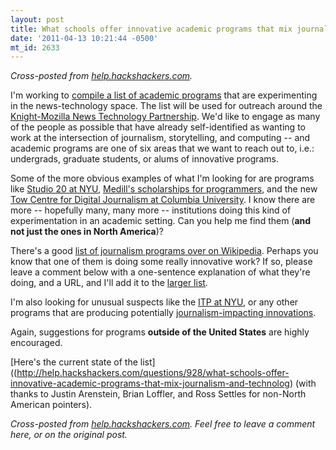 ```yaml
---
layout: post
title: What schools offer innovative academic programs that mix journalism and technology?
date: '2011-04-13 10:21:44 -0500'
mt_id: 2633
---
```

_Cross-posted from [help.hackshackers.com](http://help.hackshackers.com/questions/928/what-schools-offer-innovative-academic-programs-that-mix-journalism-and-technolog)._

I'm working to [compile a list of academic programs](http://help.hackshackers.com/questions/928/what-schools-offer-innovative-academic-programs-that-mix-journalism-and-technolog) that are experimenting in the news-technology space. The list will be used for outreach around the [Knight-Mozilla News Technology Partnership](http://mzl.la/knightmojo). We'd like to engage as many of the people as possible that have already self-identified as wanting to work at the intersection of journalism, storytelling, and computing -- and academic programs are one of six areas that we want to reach out to, i.e.: undergrads, graduate students, or alums of innovative programs.

Some of the more obvious examples of what I'm looking for are programs like [Studio 20 at NYU](http://journalism.nyu.edu/graduate/courses-of-study/studio-20/), [Medill's scholarships for programmers](http://www.medill.northwestern.edu/admissions/page.aspx?id=58645), and the new [Tow Centre for Digital Journalism at Columbia University](http://www.journalism.columbia.edu/page/628-tow-center-for-digital-journalism/426). I know there are more -- hopefully many, many more -- institutions doing this kind of experimentation in an academic setting. Can you help me find them (**and not just the ones in North America**)?

There's a good [list of journalism programs over on Wikipedia](http://en.wikipedia.org/wiki/Journalism_school#List_of_journalism_schools_and_programs). Perhaps you know that one of them is doing some really innovative work? If so, please leave a comment below with a one-sentence explanation of what they're doing, and a URL, and I'll add it to the [larger list](http://help.hackshackers.com/questions/928/what-schools-offer-innovative-academic-programs-that-mix-journalism-and-technolog).

I'm also looking for unusual suspects like the [ITP at NYU](http://itp.nyu.edu/itp/), or any other programs that are producing potentially [journalism-impacting innovations](https://foursquare.com/).

Again, suggestions for programs **outside of the United States** are highly encouraged.

[Here's the current state of the list]((http://help.hackshackers.com/questions/928/what-schools-offer-innovative-academic-programs-that-mix-journalism-and-technolog) (with thanks to Justin Arenstein, Brian Loffler, and Ross Settles for non-North American pointers).

_Cross-posted from [help.hackshackers.com](http://help.hackshackers.com/questions/928/what-schools-offer-innovative-academic-programs-that-mix-journalism-and-technolog). Feel free to leave a comment here, or on the original post._
